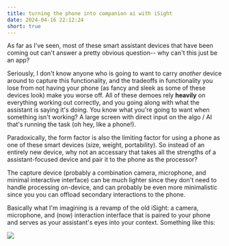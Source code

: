 ```yaml
---
title: turning the phone into companion ai with iSight
date: 2024-04-16 22:12:24
short: true
---
```


As far as I've seen, most of these smart assistant devices that have been coming out can't answer a pretty obvious question-- why can't this just be an app?

Seriously, I don't know anyone who is going to want to carry *another* device around to capture this functionality, and the tradeoffs in functionality you lose from not having your phone (as fancy and sleek as some of these devices look) make you worse off. All of these demoes rely **heavily** on everything working out correctly, and you going along with what the assistant is saying it's doing. You know what you're going to want when something isn't working? A large screen with direct input on the algo / AI that's running the task (oh hey, like a phone!).

Paradoxically, the form factor is also the limiting factor for using a phone as one of these smart devices (size, weight, portability). So instead of an entirely new device, why not an accessary that takes all the strengths of a assistant-focused device and pair it to the phone as the processor?

The capture device (probably a combination camera, microphone, and minimal interactive interface) can be much lighter since they don't need to handle processing on-device, and can probably be even more minimalistic since you you can offload secondary interactions to the phone.

Basically what I'm imagining is a revamp of the old iSight: a camera, microphone, and (now) interaction interface that is paired to your phone and serves as your assistant's eyes into your context. Something like this:

![](newSight.jpeg)
